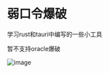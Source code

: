 # 弱口令爆破
 
学习rust和tauri中编写的一些小工具


暂不支持oracle爆破

![image](https://github.com/user-attachments/assets/94bb2fa0-d9c2-4a43-b74f-155817687031)
